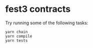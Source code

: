 # fest3 contracts

Try running some of the following tasks:

```shell
yarn chain
yarn compile
yarn tests
```

